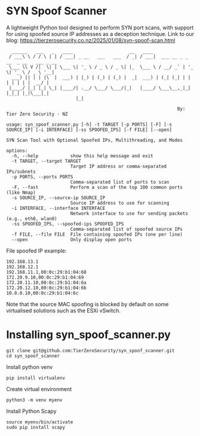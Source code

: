 # SYN Spoof Scanner
A lightweight Python tool designed to perform SYN port scans, with support for using spoofed source IP addresses as a deception technique.
Link to our blog: https://tierzerosecurity.co.nz/2025/01/08/syn-spoof-scan.html

```
  ______   ___   _   ____                     __   ____
 / ___\ \ / / \ | | / ___| _ __   ___   ___  / _| / ___|  ___ __ _ _ __  _ __   ___ _ __
 \___ \\ V /|  \| | \___ \| '_ \ / _ \ / _ \| |_  \___ \ / __/ _` | '_ \| '_ \ / _ \ '__|
  ___) || | | |\  |  ___) | |_) | (_) | (_) |  _|  ___) | (_| (_| | | | | | | |  __/ |
 |____/ |_| |_| \_| |____/| .__/ \___/ \___/|_|   |____/ \___\__,_|_| |_|_| |_|\___|_|
                          |_|

                                                                By: Tier Zero Security - NZ

usage: syn_spoof_scanner.py [-h] -t TARGET [-p PORTS] [-F] [-s SOURCE_IP] [-i INTERFACE] [-ss SPOOFED_IPS] [-f FILE] [--open]

SYN Scan Tool with Optional Spoofed IPs, Multithreading, and Modes

options:
  -h, --help            show this help message and exit
  -t TARGET, --target TARGET
                        Target IP address or comma-separated IPs/subnets
  -p PORTS, --ports PORTS
                        Comma-separated list of ports to scan
  -F, --fast            Perform a scan of the top 100 common ports (like Nmap)
  -s SOURCE_IP, --source-ip SOURCE_IP
                        Source IP address to use for scanning
  -i INTERFACE, --interface INTERFACE
                        Network interface to use for sending packets (e.g., eth0, wlan0)
  -ss SPOOFED_IPS, --spoofed-ips SPOOFED_IPS
                        Comma-separated list of spoofed source IPs
  -f FILE, --file FILE  File containing spoofed IPs (one per line)
  --open                Only display open ports
```

File spoofed IP example:

```
192.168.13.1
192.168.12.1
192.168.11.1,00:0c:29:b1:04:68
172.20.9.10,00:0c:29:b1:04:69
172.20.11.10,00:0c:29:b1:04:6a
172.20.12.10,00:0c:29:b1:04:6b
10.0.0.10,00:0c:29:b1:04:6c
```
Note that the source MAC spoofing is blocked by default on some virtualised solutions such as the ESXi vSwitch.  

# Installing syn_spoof_scanner.py
```
git clone git@github.com:TierZeroSecurity/syn_spoof_scanner.git
cd syn_spoof_scanner
```
Install python venv
```
pip install virtualenv
```
Create virtual environment
```
python3 -m venv myenv
```
Install Python Scapy
```
source myenv/bin/activate
sudo pip install scapy
```
